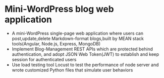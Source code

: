 # Mini-WordPress blog web application
* A mini-WordPress single-page web application where users can post,update,delete Markdown-format blogs,built by MEAN stack tools(Angular, Node.js, Express, MongoDB)
* Implement Blog-Management REST APIs which are protected behind authentication, and adopt JSON Web Token(JWT) to establish and keep session for authenticated users
* Use load testing tool Locust to test the performance of node server and wrote customized Python files that simulate user behaviors 
